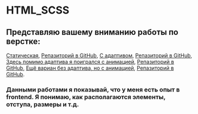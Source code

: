# HTML_SCSS

## Представляю вашему вниманию работы по верстке:

[Статическая](https://slavaroskoshnyy.github.io/watch/),
[Репазиторий в GitHub](https://github.com/slavaroskoshnyy/watch),
[С адаптивом](https://slavaroskoshnyy.github.io/chair/),
[Репазиторий в GitHub](https://github.com/slavaroskoshnyy/chair),
[Здесь помимо адаптива я поигрался с анимацией](https://slavaroskoshnyy.github.io/Qubly/),
[Репазиторий в GitHub](https://github.com/slavaroskoshnyy/Qubly),
[Eщё вариан без адаптива, но с анимацией](https://slavaroskoshnyy.github.io/QA_road_task_1-layout/),
[Репазиторий в GitHub](https://github.com/slavaroskoshnyy/QA_road_task_1-layout).

### Данными работами я показывай, что у меня есть опыт в frontend. Я понимаю, как располагаются элементы, отступа, размеры и т.д. 